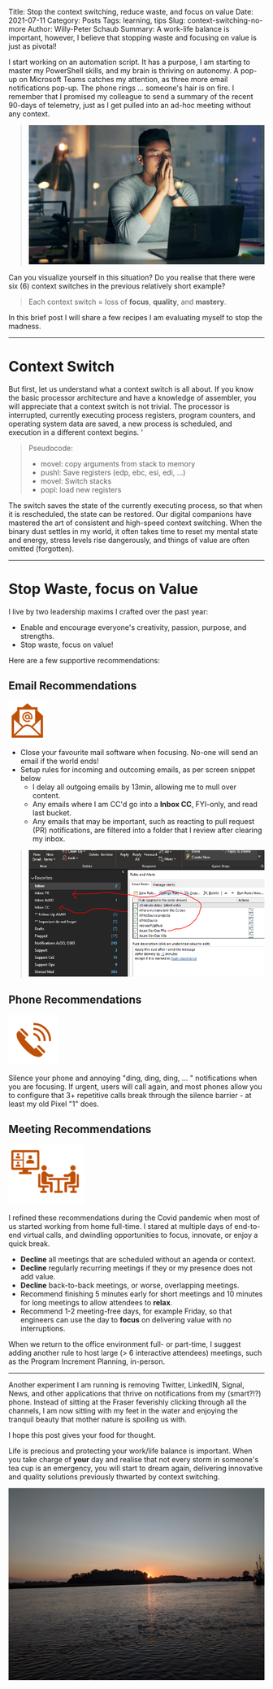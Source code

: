 Title: Stop the context switching, reduce waste, and focus on value
Date: 2021-07-11
Category: Posts
Tags: learning, tips
Slug: context-switching-no-more
Author: Willy-Peter Schaub
Summary: A work-life balance is important, however, I believe that stopping waste and focusing on value is just as pivotal!

I start working on an automation script. It has a purpose, I am starting to master my PowerShell skills, and my brain is thriving on autonomy. A pop-up on Microsoft Teams catches my attention, as three more email notifications pop-up. The phone rings ... someone's hair is on fire. I remember that I promised my colleague to send a summary of the recent 90-days of telemetry, just as I get pulled into an ad-hoc meeting without any context.

> ![Stress](/images/context-switching-no-more-1.png)

Can you visualize yourself in this situation? Do you realise that there were six (6) context switches in the previous relatively short example?

> Each context switch = loss of **focus**, **quality**, and **mastery**.

In this brief post I will share a few recipes I am evaluating myself to stop the madness.

---

# Context Switch

But first, let us understand what a context switch is all about. If you know the basic processor architecture and have a knowledge of assembler, you will appreciate that a context switch is not trivial. The processor is interrupted, currently executing process registers, program counters, and operating system data are saved, a new process is scheduled, and execution in a different context begins. '

> Pseudocode:
> 
> - movel: copy arguments from stack to memory
> - pushl: Save registers (edp, ebc, esi, edi, ...)
> - movel: Switch stacks
> - popl: load new registers

The switch saves the state of the currently executing process, so that when it is rescheduled, the state can be restored. Our digital companions have mastered the art of consistent and high-speed context switching. When the binary dust settles in my world, it often takes time to reset my mental state and energy, stress levels rise dangerously, and things of value are often omitted (forgotten). 

---

# Stop Waste, focus on Value

I live by two leadership maxims I crafted over the past year:

- Enable and encourage everyone's creativity, passion, purpose, and strengths.
- Stop waste, focus on value!

Here are a few supportive recommendations:

## Email Recommendations

![Email](/images/context-switching-no-more-3.png)

- Close your favourite mail software when focusing. No-one will send an email if the world ends!
- Setup rules for incoming and outcoming emails, as per screen snippet below
  - I delay all outgoing emails by 13min, allowing me to mull over content.
  - Any emails where I am CC'd go into a **Inbox CC**, FYI-only, and read last bucket.
  - Any emails that may be important, such as reacting to pull request (PR) notifications, are filtered into a folder that I review after clearing my inbox.

> ![Stress](/images/context-switching-no-more-2.png)

## Phone Recommendations

![Email](/images/context-switching-no-more-4.png)

Silence your phone and annoying "ding, ding, ding, ... " notifications when you are focusing. If urgent, users will call again, and most phones allow you to configure that 3+ repetitive calls break through the silence barrier - at least my old Pixel "1" does.

## Meeting Recommendations

![Meeting](/images/context-switching-no-more-5.png)

I refined these recommendations during the Covid pandemic when most of us started working from home full-time. I stared at multiple days of end-to-end virtual calls, and dwindling opportunities to focus, innovate, or enjoy a quick break.

- **Decline** all meetings that are scheduled without an agenda or context. 
- **Decline** regularly recurring meetings if they or my presence does not add value.
- **Decline** back-to-back meetings, or worse, overlapping meetings.
- Recommend finishing 5 minutes early for short meetings and 10 minutes for long meetings to allow attendees to **relax**.
- Recommend 1-2 meeting-free days, for example Friday, so that engineers can use the day to **focus** on delivering value with no interruptions.


When we return to the office environment full- or part-time, I suggest adding another rule to host large (> 6 interactive attendees) meetings, such as the Program Increment Planning, in-person.

---

Another experiment I am running is removing Twitter, LinkedIN, Signal, News, and other applications that thrive on notifications from my (smart?!?) phone. Instead of sitting at the Fraser feverishly clicking through all the channels, I am now sitting with my feet in the water and enjoying the tranquil beauty that mother nature is spoiling us with.

I hope this post gives your food for thought. 

Life is precious and protecting your work/life balance is important. When you take charge of **your** day and realise that not every storm in someone's tea cup is an emergency, you will start to dream again, delivering innovative and quality solutions previously thwarted by context switching.

![Dream](/images/context-switching-no-more-6.jpg)

